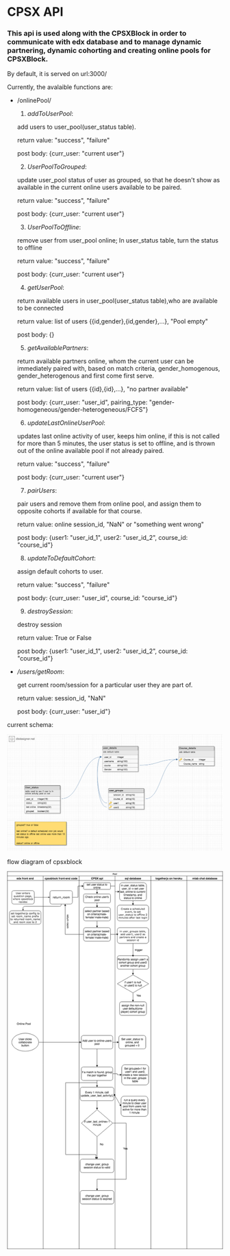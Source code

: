# CPSX API

### This api is used along with the CPSXBlock in order to communicate with edx database and to manage dynamic partnering, dynamic cohorting and creating online pools for CPSXBlock.

By default, it is served on url:3000/

Currently, the avalaible functions are:

- /onlinePool/
    1. <i>addToUserPool</i>:

    add users to user_pool(user_status table). 

    return value: "success", "failure"

    post body: {curr_user: "current user"}

    2. <i>UserPoolToGrouped</i>:

    update user_pool status of user as grouped, so that he doesn't show as available in the current online users available to be paired.

    return value: "success", "failure"

    post body: {curr_user: "current user"}
    
    3. <i>UserPoolToOffline</i>:

    remove user from user_pool online; In user_status table, turn the status to offline

    return value: "success", "failure"

    post body: {curr_user: "current user"}
    
    4. <i>getUserPool</i>:

    return available users in user_pool(user_status table),who are available to be connected

    return value: list of users {{id,gender},{id,gender},...}, "Pool empty"

    post body: {}

    5. <i>getAvailablePartners</i>:

    return available partners online, whom the current user can be immediately paired with, based on match criteria, gender_homogenous, gender_heterogenous and first come first serve.

    return value: list of users {{id},{id},...}, "no partner available"

    post body: {curr_user: "user_id", pairing_type: "gender-homogeneous/gender-heterogeneous/FCFS"}

    6. <i>updateLastOnlineUserPool</i>:

    updates last online activity of user, keeps him online, if this is not called for more than 5 minutes, the user status is set to offline, and is thrown out of the online available pool if not already paired.

    return value: "success", "failure"

    post body: {curr_user: "current user"}

    7. <i>pairUsers</i>:

    pair users and remove them from online pool, and assign them to opposite cohorts if available for that course.

    return value: online session_id, "NaN" or "something went wrong"

    post body: {user1: "user_id_1", user2: "user_id_2", course_id: "course_id"}

    8. <i>updateToDefaultCohort</i>:

    assign default cohorts to user.

    return value: "success", "failure"

    post body: {curr_user: "user_id", course_id: "course_id"}

    9. <i>destroySession</i>:

    destroy session

    return value: True or False

    post body: {user1: "user_id_1", user2: "user_id_2", course_id: "course_id"}

-  <i>/users/getRoom</i>:

    get current room/session for a particular user they are part of.

    return value: session_id, "NaN"

    post body: {curr_user: "user_id"}



current schema:

![schema image](images/schema.png)


flow diagram of cpsxblock

![flow chart](images/cpsxflow.png)
